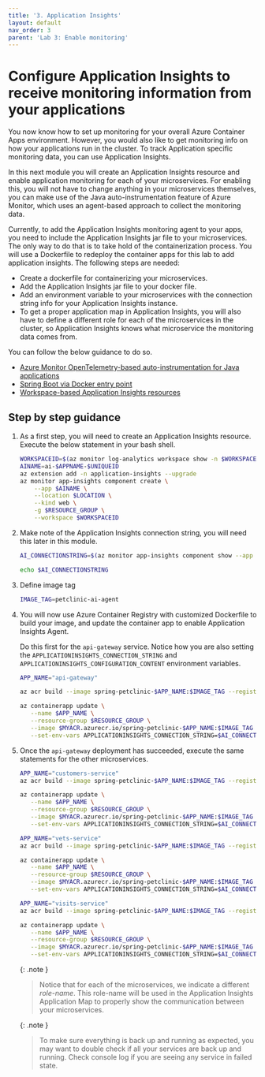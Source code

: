 ```yaml
---
title: '3. Application Insights'
layout: default
nav_order: 3
parent: 'Lab 3: Enable monitoring'
---
```


# Configure Application Insights to receive monitoring information from your applications

You now know how to set up monitoring for your overall Azure Container Apps environment. However, you would also like to get monitoring info on how your applications run in the cluster. To track Application specific monitoring data, you can use Application Insights.

In this next module you will create an Application Insights resource and enable application monitoring for each of your microservices. For enabling this, you will not have to change anything in your microservices themselves, you can make use of the Java auto-instrumentation feature of Azure Monitor, which uses an agent-based approach to collect the monitoring data. 

Currently, to add the Application Insights monitoring agent to your apps, you need to include the Application Insights jar file to your microservices. The only way to do that is to take hold of the containerization process. You will use a Dockerfile to redeploy the container apps for this lab to add application insights. The following steps are needed: 

- Create a dockerfile for containerizing your microservices.
- Add the Application Insights jar file to your docker file.
- Add an environment variable to your microservices with the connection string info for your Application Insights instance. 
- To get a proper application map in Application Insights, you will also have to define a different role for each of the microservices in the cluster, so Application Insights knows what microservice the monitoring data comes from. 

You can follow the below guidance to do so.

- [Azure Monitor OpenTelemetry-based auto-instrumentation for Java applications](https://learn.microsoft.com/azure/azure-monitor/app/java-in-process-agent)
- [Spring Boot via Docker entry point](https://learn.microsoft.com/azure/azure-monitor/app/java-spring-boot#spring-boot-via-docker-entry-point)
- [Workspace-based Application Insights resources](https://learn.microsoft.com/azure/azure-monitor/app/create-workspace-resource#create-a-resource-automatically)

## Step by step guidance

1. As a first step, you will need to create an Application Insights resource. Execute the below statement in your bash shell.

   ```bash
   WORKSPACEID=$(az monitor log-analytics workspace show -n $WORKSPACE -g $RESOURCE_GROUP --query id -o tsv)
   AINAME=ai-$APPNAME-$UNIQUEID
   az extension add -n application-insights --upgrade
   az monitor app-insights component create \
       --app $AINAME \
       --location $LOCATION \
       --kind web \
       -g $RESOURCE_GROUP \
       --workspace $WORKSPACEID
   ```

1. Make note of the Application Insights connection string, you will need this later in this module.

   ```bash
   AI_CONNECTIONSTRING=$(az monitor app-insights component show --app $AINAME -g $RESOURCE_GROUP --query connectionString --output tsv)

   echo $AI_CONNECTIONSTRING
   ```

1. Define image tag

   ```bash
   IMAGE_TAG=petclinic-ai-agent
   ```

1. You will now use Azure Container Registry with customized Dockerfile to build your image, and update the container app to enable Application Insights Agent.

   Do this first for the `api-gateway` service. Notice how you are also setting the `APPLICATIONINSIGHTS_CONNECTION_STRING` and `APPLICATIONINSIGHTS_CONFIGURATION_CONTENT` environment variables.

   ```bash
   APP_NAME="api-gateway"

   az acr build --image spring-petclinic-$APP_NAME:$IMAGE_TAG --registry $MYACR --file spring-petclinic-$APP_NAME/ai.Dockerfile spring-petclinic-$APP_NAME
   
   az containerapp update \
      --name $APP_NAME \
      --resource-group $RESOURCE_GROUP \
      --image $MYACR.azurecr.io/spring-petclinic-$APP_NAME:$IMAGE_TAG \
      --set-env-vars APPLICATIONINSIGHTS_CONNECTION_STRING=$AI_CONNECTIONSTRING APPLICATIONINSIGHTS_CONFIGURATION_CONTENT='{"role": {"name": "'$APP_NAME'"}}'
   ```

1. Once the `api-gateway` deployment has succeeded, execute the same statements for the other microservices.

   ```bash
   APP_NAME="customers-service"
   az acr build --image spring-petclinic-$APP_NAME:$IMAGE_TAG --registry $MYACR --file spring-petclinic-$APP_NAME/ai.Dockerfile spring-petclinic-$APP_NAME
   
   az containerapp update \
      --name $APP_NAME \
      --resource-group $RESOURCE_GROUP \
      --image $MYACR.azurecr.io/spring-petclinic-$APP_NAME:$IMAGE_TAG \
      --set-env-vars APPLICATIONINSIGHTS_CONNECTION_STRING=$AI_CONNECTIONSTRING APPLICATIONINSIGHTS_CONFIGURATION_CONTENT='{"role": {"name": "'$APP_NAME'"}}'

   APP_NAME="vets-service"
   az acr build --image spring-petclinic-$APP_NAME:$IMAGE_TAG --registry $MYACR --file spring-petclinic-$APP_NAME/ai.Dockerfile spring-petclinic-$APP_NAME
   
   az containerapp update \
      --name $APP_NAME \
      --resource-group $RESOURCE_GROUP \
      --image $MYACR.azurecr.io/spring-petclinic-$APP_NAME:$IMAGE_TAG \
      --set-env-vars APPLICATIONINSIGHTS_CONNECTION_STRING=$AI_CONNECTIONSTRING APPLICATIONINSIGHTS_CONFIGURATION_CONTENT='{"role": {"name": "'$APP_NAME'"}}'

   APP_NAME="visits-service"
   az acr build --image spring-petclinic-$APP_NAME:$IMAGE_TAG --registry $MYACR --file spring-petclinic-$APP_NAME/ai.Dockerfile spring-petclinic-$APP_NAME
   
   az containerapp update \
      --name $APP_NAME \
      --resource-group $RESOURCE_GROUP \
      --image $MYACR.azurecr.io/spring-petclinic-$APP_NAME:$IMAGE_TAG \
      --set-env-vars APPLICATIONINSIGHTS_CONNECTION_STRING=$AI_CONNECTIONSTRING APPLICATIONINSIGHTS_CONFIGURATION_CONTENT='{"role": {"name": "'$APP_NAME'"}}'
   ```

   {: .note }
   > Notice that for each of the microservices, we indicate a different _role-name_. This role-name will be used in the Application Insights Application Map to properly show the communication between your microservices.

   {: .note }
   > To make sure everything is back up and running as expected, you may want to double check if all your services are back up and running. Check console log if you are seeing any service in failed state.

